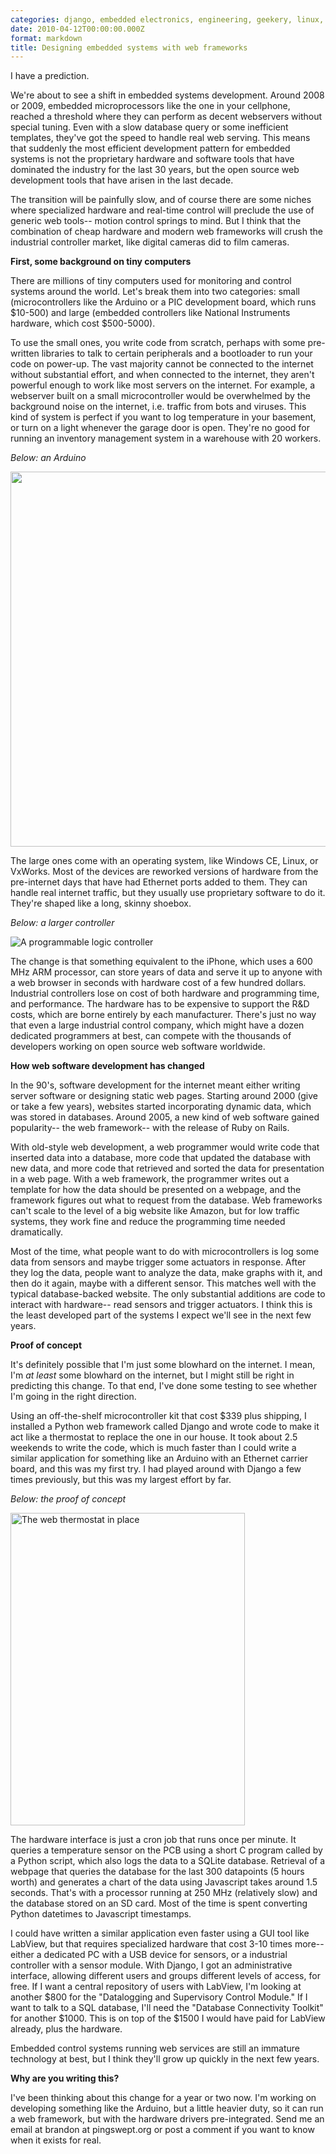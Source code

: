 ```yaml
---
categories: django, embedded electronics, engineering, geekery, linux, python, rascalmicro
date: 2010-04-12T00:00:00.000Z
format: markdown
title: Designing embedded systems with web frameworks
---
```


I have a prediction.

We're about to see a shift in embedded systems development. Around 2008 or 2009, embedded microprocessors like the one in your cellphone, reached a threshold where they can perform as decent webservers without special tuning. Even with a slow database query or some inefficient templates, they've got the speed to handle real web serving. This means that suddenly the most efficient development pattern for embedded systems is not the proprietary hardware and software tools that have dominated the industry for the last 30 years, but the open source web development tools that have arisen in the last decade. 

The transition will be painfully slow, and of course there are some niches where specialized hardware and real-time control will preclude the use of generic web tools-- motion control springs to mind. But I think that the combination of cheap hardware and modern web frameworks will crush the industrial controller market, like digital cameras did to film cameras.

**First, some background on tiny computers**

There are millions of tiny computers used for monitoring and control systems around the world. Let's break them into two categories: small (microcontrollers like the Arduino or a PIC development board, which runs $10-500) and large (embedded controllers like National Instruments hardware, which cost $500-5000).

To use the small ones, you write code from scratch, perhaps with some pre-written libraries to talk to certain peripherals and a bootloader to run your code on power-up. The vast majority cannot be connected to the internet without substantial effort, and when connected to the internet, they aren't powerful enough to work like most servers on the internet. For example, a webserver built on a small microcontroller would be overwhelmed by the background noise on the internet, i.e. traffic from bots and viruses. This kind of system is perfect if you want to log temperature in your basement, or turn on a light whenever the garage door is open. They're no good for running an inventory management system in a warehouse with 20 workers.

*Below: an Arduino*

<img src="http://upload.wikimedia.org/wikipedia/en/thumb/0/05/Arduino_Duemilanove_2009b.jpg/800px-Arduino_Duemilanove_2009b.jpg" width="600" />

The large ones come with an operating system, like Windows CE, Linux, or VxWorks. Most of the devices are reworked versions of hardware from the pre-internet days that have had Ethernet ports added to them. They can handle real internet traffic, but they usually use proprietary software to do it. They're shaped like a long, skinny shoebox.

*Below: a larger controller*

![A programmable logic controller](http://upload.wikimedia.org/wikipedia/commons/4/42/PLC_Control_Panel.png)

The change is that something equivalent to the iPhone, which uses a 600 MHz ARM processor, can store years of data and serve it up to anyone with a web browser in seconds with hardware cost of a few hundred dollars. Industrial controllers lose on cost of both hardware and programming time, and performance. The hardware has to be expensive to support the R&D costs, which are borne entirely by each manufacturer. There's just no way that even a large industrial control company, which might have a dozen dedicated programmers at best, can compete with the thousands of developers working on open source web software worldwide.

**How web software development has changed**

In the 90's, software development for the internet meant either writing server software or designing static web pages. Starting around 2000 (give or take a few years), websites started incorporating dynamic data, which was stored in databases. Around 2005, a new kind of web software gained popularity-- the web framework-- with the release of Ruby on Rails.

With old-style web development, a web programmer would write code that inserted data into a database, more code that updated the database with new data, and more code that retrieved and sorted the data for presentation in a web page. With a web framework, the programmer writes out a template for how the data should be presented on a webpage, and the framework figures out what to request from the database. Web frameworks can't scale to the level of a big website like Amazon, but for low traffic systems, they work fine and reduce the programming time needed dramatically.

Most of the time, what people want to do with microcontrollers is log some data from sensors and maybe trigger some actuators in response. After they log the data, people want to analyze the data, make graphs with it, and then do it again, maybe with a different sensor. This matches well with the typical database-backed website. The only substantial additions are code to interact with hardware-- read sensors and trigger actuators. I think this is the least developed part of the systems I expect we'll see in the next few years.

**Proof of concept**

It's definitely possible that I'm just some blowhard on the internet. I mean, I'm *at least* some blowhard on the internet, but I might still be right in predicting this change. To that end, I've done some testing to see whether I'm going in the right direction.

Using an off-the-shelf microcontroller kit that cost $339 plus shipping, I installed a Python web framework called Django and wrote code to make it act like a thermostat to replace the one in our house. It took about 2.5 weekends to write the code, which is much faster than I could write a similar application for something like an Arduino with an Ethernet carrier board, and this was my first try. I had played around with Django a few times previously, but this was my largest effort by far.

*Below: the proof of concept*

<a href="http://www.flickr.com/photos/pingswept/4361956125/"><img src="http://farm5.static.flickr.com/4014/4361956125_b8c6d6bb58.jpg" width="375" height="500" alt="The web thermostat in place" /></a>

The hardware interface is just a cron job that runs once per minute. It queries a temperature sensor on the PCB using a short C program called by a Python script, which also logs the data to a SQLite database. Retrieval of a webpage that queries the database for the last 300 datapoints (5 hours worth) and generates a chart of the data using Javascript takes around 1.5 seconds. That's with a processor running at 250 MHz (relatively slow) and the database stored on an SD card. Most of the time is spent converting Python datetimes to Javascript timestamps.

I could have written a similar application even faster using a GUI tool like LabView, but that requires specialized hardware that cost 3-10 times more-- either a dedicated PC with a USB device for sensors, or a industrial controller with a sensor module. With Django, I got an administrative interface, allowing different users and groups different levels of access, for free. If I want a central repository of users with LabView, I'm looking at another $800 for the "Datalogging and Supervisory Control Module." If I want to talk to a SQL database, I'll need the "Database Connectivity Toolkit" for another $1000. This is on top of the $1500 I would have paid for LabView already, plus the hardware.

Embedded control systems running web services are still an immature technology at best, but I think they'll grow up quickly in the next few years.

**Why are you writing this?**

I've been thinking about this change for a year or two now. I'm working on developing something like the Arduino, but a little heavier duty, so it can run a web framework, but with the hardware drivers pre-integrated. Send me an email at brandon at pingswept.org or post a comment if you want to know when it exists for real.

